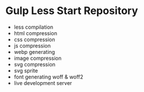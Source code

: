 # Gulp Less Start Repository

- less compilation
- html compression
- css compression
- js compression
- webp generating
- image compression
- svg compression
- svg sprite
- font generating woff & woff2
- live development server
